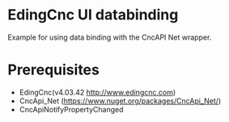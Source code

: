 # EdingCnc UI databinding

Example for using data binding with the CncAPI Net wrapper.

# Prerequisites

* EdingCnc(v4.03.42 http://www.edingcnc.com)
* CncApi_Net (https://www.nuget.org/packages/CncApi_Net/)
* CncApiNotifyPropertyChanged





